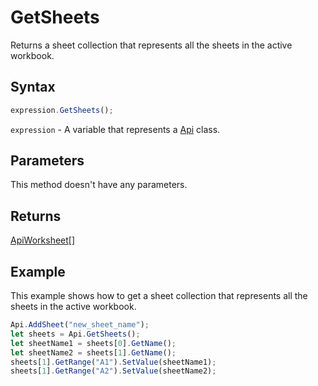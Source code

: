 # GetSheets

Returns a sheet collection that represents all the sheets in the active workbook.

## Syntax

```javascript
expression.GetSheets();
```

`expression` - A variable that represents a [Api](../Api.md) class.

## Parameters

This method doesn't have any parameters.

## Returns

[ApiWorksheet](../../ApiWorksheet/ApiWorksheet.md)[]

## Example

This example shows how to get a sheet collection that represents all the sheets in the active workbook.

```javascript editor-
Api.AddSheet("new_sheet_name");
let sheets = Api.GetSheets();
let sheetName1 = sheets[0].GetName();
let sheetName2 = sheets[1].GetName();
sheets[1].GetRange("A1").SetValue(sheetName1);
sheets[1].GetRange("A2").SetValue(sheetName2);
```
